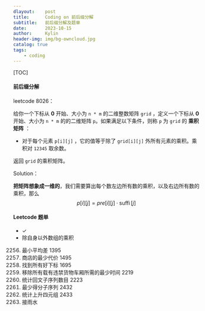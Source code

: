 ```yaml
---
dlayout:    post
title:      Coding on 前后缀分解
subtitle:   前后缀分解及题单
date:       2023-10-15
author:     Kylin
header-img: img/bg-owncloud.jpg
catalog: true
tags:
    - coding
---
```




[TOC]

#### 前后缀分解

leetcode 8026：

给你一个下标从 **0** 开始、大小为 `n * m` 的二维整数矩阵 `grid` ，定义一个下标从 **0** 开始、大小为 `n * m` 的的二维矩阵 `p`。如果满足以下条件，则称 `p` 为 `grid` 的 **乘积矩阵** ：

- 对于每个元素 `p[i][j]` ，它的值等于除了 `grid[i][j]` 外所有元素的乘积。乘积对 `12345` 取余数。

返回 `grid` 的乘积矩阵。

Solution：

**把矩阵想象成一维的**，我们需要算出每个数左边所有数的乘积，以及右边所有数的乘积，那么
$$
p[i][j]=p r e[i][j] \cdot \operatorname{suffi}[j]
$$


#### Leetcode 题单

- ✓
- 除自身以外数组的乘积
2256. 最小平均差 1395
2483. 商店的最少代价 1495
2420. 找到所有好下标 1695
2167. 移除所有载有违禁货物车厢所需的最少时间 2219
2484. 统计回文子序列数目 2223
2565. 最少得分子序列 2432
2552. 统计上升四元组 2433
42. 接雨水
